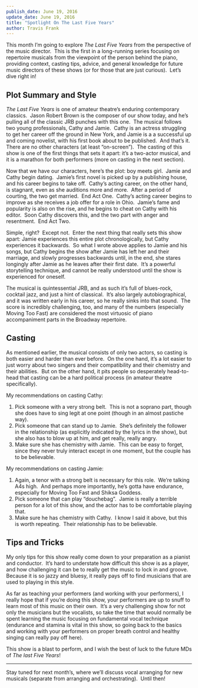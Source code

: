 ```yaml
---
publish_date: June 19, 2016
update_date: June 19, 2016
title: "Spotlight On The Last Five Years"
author: Travis Frank
---
```

This month I’m going to explore _The Last Five Years_ from the perspective of the music director.  This is the first in a long-running series focusing on repertoire musicals from the viewpoint of the person behind the piano, providing context, casting tips, advice, and general knowledge for future music directors of these shows (or for those that are just curious).  Let’s dive right in!

## Plot Summary and Style
_The Last Five Years_ is one of amateur theatre’s enduring contemporary classics.  Jason Robert Brown is the composer of our show today, and he’s pulling all of the classic JRB punches with this one.  The musical follows two young professionals, Cathy and Jamie.  Cathy is an actress struggling to get her career off the ground in New York, and Jamie is a a successful up and coming novelist, with his first book about to be published.  And that’s it.  There are no other characters (at least “on-screen”).  The casting of this show is one of the first things that sets it apart: it’s a two-actor musical, and it is a marathon for both performers (more on casting in the next section).

Now that we have our characters, here’s the plot: boy meets girl.  Jamie and Cathy begin dating.  Jamie’s first novel is picked up by a publishing house, and his career begins to take off.  Cathy’s acting career, on the other hand, is stagnant, even as she auditions more and more.  After a period of courting, the two get married.  End Act One.  Cathy’s acting career begins to improve as she receives a job offer for a role in Ohio.  Jamie’s fame and popularity is also on the rise, and he begins to cheat on Cathy with his editor.  Soon Cathy discovers this, and the two part with anger and resentment.  End Act Two.

Simple, right?  Except not.  Enter the next thing that really sets this show apart: Jamie experiences this entire plot chronologically, but Cathy experiences it backwards.  So what I wrote above applies to Jamie and his songs, but Cathy begins the show after Jamie has left her and their marriage, and slowly progresses backwards until, in the end, she stares longingly after Jamie as he leaves after their first date.  It’s a powerful storytelling technique, and cannot be really understood until the show is experienced for oneself.

The musical is quintessential JRB, and as such it’s full of blues-rock, cocktail jazz, and just a hint of classical.  It’s also largely autobiographical, and it was written early in his career, so he really sinks into that sound.  The score is incredibly challenging, too, and many of the numbers (especially Moving Too Fast) are considered the most virtuosic of piano accompaniment parts in the Broadway repertoire.

## Casting
As mentioned earlier, the musical consists of only two actors, so casting is both easier and harder than ever before.  On the one hand, it’s a lot easier to just worry about two singers and their compatibility and their chemistry and their abilities.  But on the other hand, it pits people so desperately head-to-head that casting can be a hard political process (in amateur theatre specifically).

My recommendations on casting Cathy:

1.  Pick someone with a very strong belt.  This is not a soprano part, though she does have to sing legit at one point (though in an almost pastiche way).
2.  Pick someone that can stand up to Jamie.  She’s definitely the follower in the relationship (as explicitly indicated by the lyrics in the show), but she also has to blow up at him, and get really, really angry.
3.  Make sure she has chemistry with Jamie.  This can be easy to forget, since they never truly interact except in one moment, but the couple has to be believable.

My recommendations on casting Jamie:

1.  Again, a tenor with a strong belt is necessary for this role.  We’re talking A4s high.  And perhaps more importantly, he’s gotta have endurance, especially for Moving Too Fast and Shiksa Goddess.
2.  Pick someone that can play “douchebag”.  Jamie is really a terrible person for a lot of this show, and the actor has to be comfortable playing that.
3.  Make sure he has chemistry with Cathy.  I know I said it above, but this is worth repeating.  Their relationship has to be believable.

## Tips and Tricks
My only tips for this show really come down to your preparation as a pianist and conductor.  It’s hard to understate how difficult this show is as a player, and how challenging it can be to really get the music to lock in and groove.  Because it is so jazzy and bluesy, it really pays off to find musicians that are used to playing in this style.

As far as teaching your performers (and working with your performers), I really hope that if you’re doing this show, your performers are up to snuff to learn most of this music on their own.  It’s a very challenging show for not only the musicians but the vocalists, so take the time that would normally be spent learning the music focusing on fundamental vocal technique (endurance and stamina is vital in this show, so going back to the basics and working with your performers on proper breath control and healthy singing can really pay off here).

This show is a blast to perform, and I wish the best of luck to the future MDs of _The last Five Years_!

---

Stay tuned for next month’s, where we’ll discuss vocal arranging for new musicals (separate from arranging and orchestrating).  Until then!